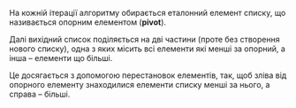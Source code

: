 На кожній ітерації алгоритму обирається еталонний елемент списку, що
називається опорним елементом (__pivot__).

Далі вихідний список поділяється на дві частини (проте без створення
нового списку), одна з яких місить всі елементи які менші за опорний, а
інша – елементи що більші.

Це досягається з допомогою перестановок елементів, так, щоб зліва від
опорного елементу знаходилися елементи списку менші за нього, а
справа – більші.